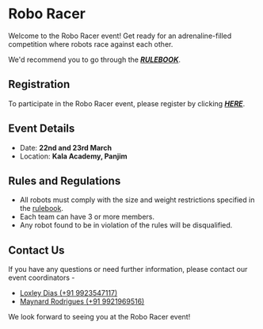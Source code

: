 # Robo Racer

Welcome to the Robo Racer event! Get ready for an adrenaline-filled competition where robots race against each other.

We'd recommend you to go through the **_[RULEBOOK](./roboracer-rulebook.pdf)_**.

## Registration

To participate in the Robo Racer event, please register by clicking **_[HERE](https://example.com/registration)_**.

## Event Details

- Date: **22nd and 23rd March**
- Location: **Kala Academy, Panjim**

## Rules and Regulations

- All robots must comply with the size and weight restrictions specified in the [rulebook](./roboracer-rulebook.pdf).
- Each team can have 3 or more members.
- Any robot found to be in violation of the rules will be disqualified.

<!-- ## Prizes

The top three teams will receive the following prizes:

- 1st Place: $PRIZE_1$
- 2nd Place: $PRIZE_2$
- 3rd Place: $PRIZE_3$ -->

## Contact Us

If you have any questions or need further information, please contact our event coordinators -

- [Loxley Dias (+91 9923547117)](tel:+919923547117)
- [Maynard Rodrigues (+91 9921969516)](tel:+919921969516)

We look forward to seeing you at the Robo Racer event!
